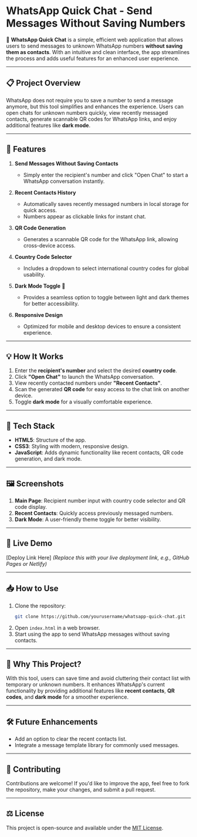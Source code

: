 # **WhatsApp Quick Chat - Send Messages Without Saving Numbers**

🚀 **WhatsApp Quick Chat** is a simple, efficient web application that allows users to send messages to unknown WhatsApp numbers **without saving them as contacts**. With an intuitive and clean interface, the app streamlines the process and adds useful features for an enhanced user experience.

---

## 📋 **Project Overview**
WhatsApp does not require you to save a number to send a message anymore, but this tool simplifies and enhances the experience. Users can open chats for unknown numbers quickly, view recently messaged contacts, generate scannable QR codes for WhatsApp links, and enjoy additional features like **dark mode**.

---

## 🌟 **Features**
1. **Send Messages Without Saving Contacts**  
   - Simply enter the recipient's number and click "Open Chat" to start a WhatsApp conversation instantly.  

2. **Recent Contacts History**  
   - Automatically saves recently messaged numbers in local storage for quick access.  
   - Numbers appear as clickable links for instant chat.

3. **QR Code Generation**  
   - Generates a scannable QR code for the WhatsApp link, allowing cross-device access.

4. **Country Code Selector**  
   - Includes a dropdown to select international country codes for global usability.

5. **Dark Mode Toggle** 🌙  
   - Provides a seamless option to toggle between light and dark themes for better accessibility.

6. **Responsive Design**  
   - Optimized for mobile and desktop devices to ensure a consistent experience.

---

## 💡 **How It Works**
1. Enter the **recipient's number** and select the desired **country code**.  
2. Click **"Open Chat"** to launch the WhatsApp conversation.  
3. View recently contacted numbers under **"Recent Contacts"**.  
4. Scan the generated **QR code** for easy access to the chat link on another device.  
5. Toggle **dark mode** for a visually comfortable experience.  

---

## 🎨 **Tech Stack**
- **HTML5**: Structure of the app.  
- **CSS3**: Styling with modern, responsive design.  
- **JavaScript**: Adds dynamic functionality like recent contacts, QR code generation, and dark mode.

---

## 🖼️ **Screenshots**
1. **Main Page**: Recipient number input with country code selector and QR code display.  
2. **Recent Contacts**: Quickly access previously messaged numbers.  
3. **Dark Mode**: A user-friendly theme toggle for better visibility.

---

## 🔗 **Live Demo**  
[Deploy Link Here] *(Replace this with your live deployment link, e.g., GitHub Pages or Netlify)*

---

## 📥 **How to Use**
1. Clone the repository:  
   ```bash
   git clone https://github.com/yourusername/whatsapp-quick-chat.git
   ```
2. Open `index.html` in a web browser.  
3. Start using the app to send WhatsApp messages without saving contacts.

---

## 🙌 **Why This Project?**
With this tool, users can save time and avoid cluttering their contact list with temporary or unknown numbers. It enhances WhatsApp's current functionality by providing additional features like **recent contacts**, **QR codes**, and **dark mode** for a smoother experience.

---

## 🛠️ **Future Enhancements**
- Add an option to clear the recent contacts list.  
- Integrate a message template library for commonly used messages.

---

## 🤝 **Contributing**
Contributions are welcome! If you'd like to improve the app, feel free to fork the repository, make your changes, and submit a pull request.

---

## ⚖️ **License**
This project is open-source and available under the [MIT License](LICENSE).
